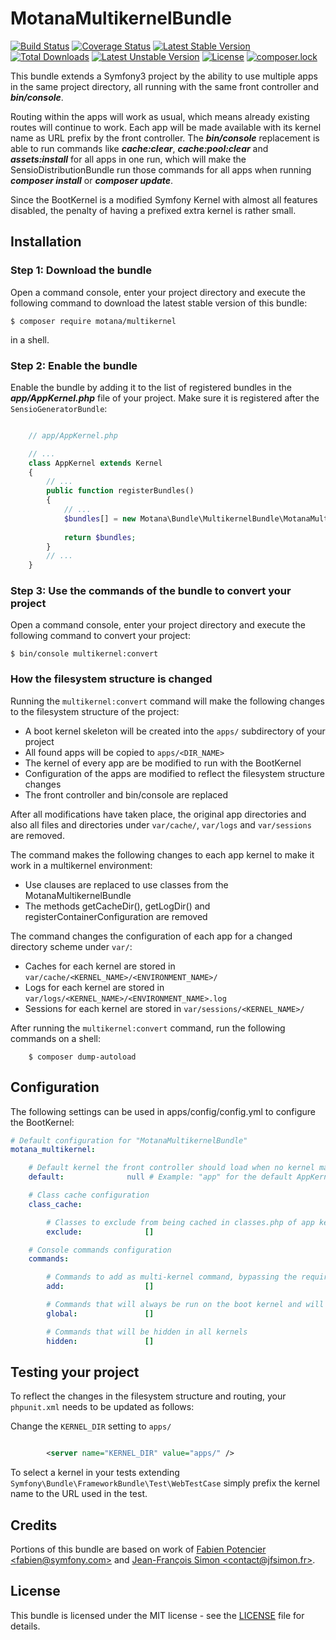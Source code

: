 # MotanaMultikernelBundle

[![Build Status](https://travis-ci.org/KintradimCrux/motana-multikernel.svg?branch=master)](https://travis-ci.org/KintradimCrux/motana-multikernel)
[![Coverage Status](https://coveralls.io/repos/github/KintradimCrux/motana-multikernel/badge.svg?branch=master)](https://coveralls.io/github/KintradimCrux/motana-multikernel?branch=master)
[![Latest Stable Version](https://poser.pugx.org/motana/multikernel/v/stable)](https://packagist.org/packages/motana/multikernel)
[![Total Downloads](https://poser.pugx.org/motana/multikernel/downloads)](https://packagist.org/packages/motana/multikernel)
[![Latest Unstable Version](https://poser.pugx.org/motana/multikernel/v/unstable)](https://packagist.org/packages/motana/multikernel)
[![License](https://poser.pugx.org/motana/multikernel/license)](https://packagist.org/packages/motana/multikernel)
[![composer.lock](https://poser.pugx.org/motana/multikernel/composerlock)](https://packagist.org/packages/motana/multikernel)

This bundle extends a Symfony3 project by the ability to use multiple apps in the same project directory,
all running with the same front controller and ***bin/console***.

Routing within the apps will work as usual, which means already existing routes will continue to work.
Each app will be made available with its kernel name as URL prefix by the front controller. The ***bin/console***
replacement is able to run commands like ***cache:clear***, ***cache:pool:clear*** and ***assets:install*** for
all apps in one run, which will make the SensioDistributionBundle run those commands for all apps when running
***composer install*** or ***composer update***.

Since the BootKernel is a modified Symfony Kernel with almost all features disabled, the penalty of having a
prefixed extra kernel is rather small.

## Installation

### Step 1: Download the bundle

Open a command console, enter your project directory and execute the following
command to download the latest stable version of this bundle:

```shell
$ composer require motana/multikernel
```

in a shell.

### Step 2: Enable the bundle

Enable the bundle by adding it to the list of registered bundles in the
***app/AppKernel.php*** file of your project. Make sure it is registered
after the ``SensioGeneratorBundle``:

```php

    // app/AppKernel.php

    // ...
    class AppKernel extends Kernel
    {    
        // ...
        public function registerBundles()
        {
	        // ...
            $bundles[] = new Motana\Bundle\MultikernelBundle\MotanaMultikernelBundle();
            
            return $bundles;
        }
        // ...
    }
```

### Step 3: Use the commands of the bundle to convert your project

Open a command console, enter your project directory and execute the following
command to convert your project:

```shell
$ bin/console multikernel:convert
```

### How the filesystem structure is changed

Running the ``multikernel:convert`` command will make the following changes to the
filesystem structure of the project:

* A boot kernel skeleton will be created into the ``apps/`` subdirectory of your project
* All found apps will be copied to ``apps/<DIR_NAME>``
* The kernel of every app are be modified to run with the BootKernel
* Configuration of the apps are modified to reflect the filesystem structure changes
* The front controller and bin/console are replaced

After all modifications have taken place, the original app directories and also all
files and directories under ``var/cache/``, ``var/logs`` and ``var/sessions`` are
removed. 

The command makes the following changes to each app kernel to make it work in a multikernel
environment:

* Use clauses are replaced to use classes from the MotanaMultikernelBundle
* The methods getCacheDir(), getLogDir() and registerContainerConfiguration are removed

The command changes the configuration of each app for a changed directory scheme under ``var/``:

* Caches for each kernel are stored in ``var/cache/<KERNEL_NAME>/<ENVIRONMENT_NAME>/``
* Logs for each kernel are stored in ``var/logs/<KERNEL_NAME>/<ENVIRONMENT_NAME>.log``
* Sessions for each kernel are stored in ``var/sessions/<KERNEL_NAME>/``

After running the ``multikernel:convert`` command, run the following commands on a shell:

```shell
    $ composer dump-autoload
```

## Configuration

The following settings can be used in apps/config/config.yml to configure the BootKernel:

```yml
# Default configuration for "MotanaMultikernelBundle"
motana_multikernel:

    # Default kernel the front controller should load when no kernel matches the URL
    default:              null # Example: "app" for the default AppKernel

    # Class cache configuration
    class_cache:

        # Classes to exclude from being cached in classes.php of app kernels
        exclude:              []

    # Console commands configuration
    commands:

        # Commands to add as multi-kernel command, bypassing the requirement of being available for all kernels
        add:                  []

        # Commands that will always be run on the boot kernel and will be hidden in the other kernels
        global:               []

        # Commands that will be hidden in all kernels
        hidden:               []

```

## Testing your project

To reflect the changes in the filesystem structure and routing, your ``phpunit.xml`` needs to be updated as follows:

Change the ``KERNEL_DIR`` setting to ``apps/``

```xml

        <server name="KERNEL_DIR" value="apps/" />

```

To select a kernel in your tests extending ``Symfony\Bundle\FrameworkBundle\Test\WebTestCase`` simply prefix the kernel
name to the URL used in the test.

## Credits

Portions of this bundle are based on work of [Fabien Potencier &lt;fabien@symfony.com&gt;](mailto:fabien@symfony.com) and
[Jean-François Simon &lt;contact@jfsimon.fr&gt;](mailto:contact@jfsimon.fr).

## License

This bundle is licensed under the MIT license - see the [LICENSE](LICENSE) file for details.

